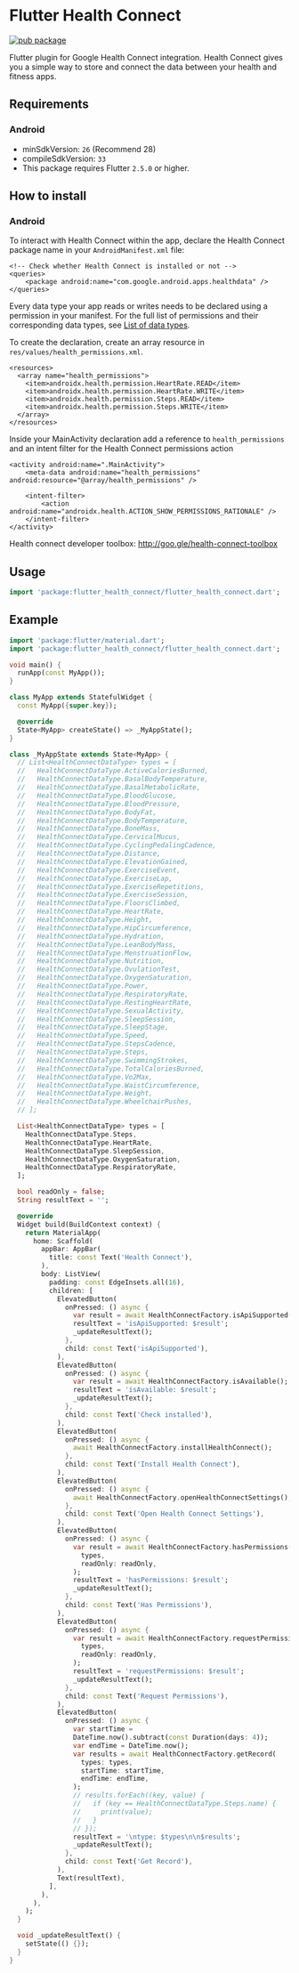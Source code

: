 # Flutter Health Connect
[![pub package](https://img.shields.io/badge/flutter__health__connect-1.0.0-blue)](https://pub.dev/packages/flutter_health_connect)

Flutter plugin for Google Health Connect integration. Health Connect gives you a simple way to store and connect the data between your health and fitness apps.


## Requirements

### Android

- minSdkVersion: `26` (Recommend 28)
- compileSdkVersion: `33`
- This package requires Flutter `2.5.0` or higher.

## How to install

### Android
To interact with Health Connect within the app, declare the Health Connect package name in your `AndroidManifest.xml` file:
```
<!-- Check whether Health Connect is installed or not -->
<queries>
    <package android:name="com.google.android.apps.healthdata" />
</queries>
```

Every data type your app reads or writes needs to be declared using a permission in your manifest. For the full list of permissions and their corresponding data types, see [List of data types](https://developer.android.com/guide/health-and-fitness/health-connect/data-and-data-types/data-types).

To create the declaration, create an array resource in `res/values/health_permissions.xml`.
```
<resources>
  <array name="health_permissions">
    <item>androidx.health.permission.HeartRate.READ</item>
    <item>androidx.health.permission.HeartRate.WRITE</item>
    <item>androidx.health.permission.Steps.READ</item>
    <item>androidx.health.permission.Steps.WRITE</item>
  </array>
</resources>
```
Inside your MainActivity declaration add a reference to `health_permissions` and an intent filter for the Health Connect permissions action
```
<activity android:name=".MainActivity">
    <meta-data android:name="health_permissions" android:resource="@array/health_permissions" />

    <intent-filter>
        <action android:name="androidx.health.ACTION_SHOW_PERMISSIONS_RATIONALE" />
    </intent-filter>
</activity>
```

Health connect developer toolbox: http://goo.gle/health-connect-toolbox

## Usage
```dart
import 'package:flutter_health_connect/flutter_health_connect.dart';
```

## Example

````dart
import 'package:flutter/material.dart';
import 'package:flutter_health_connect/flutter_health_connect.dart';

void main() {
  runApp(const MyApp());
}

class MyApp extends StatefulWidget {
  const MyApp({super.key});

  @override
  State<MyApp> createState() => _MyAppState();
}

class _MyAppState extends State<MyApp> {
  // List<HealthConnectDataType> types = [
  //   HealthConnectDataType.ActiveCaloriesBurned,
  //   HealthConnectDataType.BasalBodyTemperature,
  //   HealthConnectDataType.BasalMetabolicRate,
  //   HealthConnectDataType.BloodGlucose,
  //   HealthConnectDataType.BloodPressure,
  //   HealthConnectDataType.BodyFat,
  //   HealthConnectDataType.BodyTemperature,
  //   HealthConnectDataType.BoneMass,
  //   HealthConnectDataType.CervicalMucus,
  //   HealthConnectDataType.CyclingPedalingCadence,
  //   HealthConnectDataType.Distance,
  //   HealthConnectDataType.ElevationGained,
  //   HealthConnectDataType.ExerciseEvent,
  //   HealthConnectDataType.ExerciseLap,
  //   HealthConnectDataType.ExerciseRepetitions,
  //   HealthConnectDataType.ExerciseSession,
  //   HealthConnectDataType.FloorsClimbed,
  //   HealthConnectDataType.HeartRate,
  //   HealthConnectDataType.Height,
  //   HealthConnectDataType.HipCircumference,
  //   HealthConnectDataType.Hydration,
  //   HealthConnectDataType.LeanBodyMass,
  //   HealthConnectDataType.MenstruationFlow,
  //   HealthConnectDataType.Nutrition,
  //   HealthConnectDataType.OvulationTest,
  //   HealthConnectDataType.OxygenSaturation,
  //   HealthConnectDataType.Power,
  //   HealthConnectDataType.RespiratoryRate,
  //   HealthConnectDataType.RestingHeartRate,
  //   HealthConnectDataType.SexualActivity,
  //   HealthConnectDataType.SleepSession,
  //   HealthConnectDataType.SleepStage,
  //   HealthConnectDataType.Speed,
  //   HealthConnectDataType.StepsCadence,
  //   HealthConnectDataType.Steps,
  //   HealthConnectDataType.SwimmingStrokes,
  //   HealthConnectDataType.TotalCaloriesBurned,
  //   HealthConnectDataType.Vo2Max,
  //   HealthConnectDataType.WaistCircumference,
  //   HealthConnectDataType.Weight,
  //   HealthConnectDataType.WheelchairPushes,
  // ];

  List<HealthConnectDataType> types = [
    HealthConnectDataType.Steps,
    HealthConnectDataType.HeartRate,
    HealthConnectDataType.SleepSession,
    HealthConnectDataType.OxygenSaturation,
    HealthConnectDataType.RespiratoryRate,
  ];

  bool readOnly = false;
  String resultText = '';

  @override
  Widget build(BuildContext context) {
    return MaterialApp(
      home: Scaffold(
        appBar: AppBar(
          title: const Text('Health Connect'),
        ),
        body: ListView(
          padding: const EdgeInsets.all(16),
          children: [
            ElevatedButton(
              onPressed: () async {
                var result = await HealthConnectFactory.isApiSupported();
                resultText = 'isApiSupported: $result';
                _updateResultText();
              },
              child: const Text('isApiSupported'),
            ),
            ElevatedButton(
              onPressed: () async {
                var result = await HealthConnectFactory.isAvailable();
                resultText = 'isAvailable: $result';
                _updateResultText();
              },
              child: const Text('Check installed'),
            ),
            ElevatedButton(
              onPressed: () async {
                await HealthConnectFactory.installHealthConnect();
              },
              child: const Text('Install Health Connect'),
            ),
            ElevatedButton(
              onPressed: () async {
                await HealthConnectFactory.openHealthConnectSettings();
              },
              child: const Text('Open Health Connect Settings'),
            ),
            ElevatedButton(
              onPressed: () async {
                var result = await HealthConnectFactory.hasPermissions(
                  types,
                  readOnly: readOnly,
                );
                resultText = 'hasPermissions: $result';
                _updateResultText();
              },
              child: const Text('Has Permissions'),
            ),
            ElevatedButton(
              onPressed: () async {
                var result = await HealthConnectFactory.requestPermissions(
                  types,
                  readOnly: readOnly,
                );
                resultText = 'requestPermissions: $result';
                _updateResultText();
              },
              child: const Text('Request Permissions'),
            ),
            ElevatedButton(
              onPressed: () async {
                var startTime =
                DateTime.now().subtract(const Duration(days: 4));
                var endTime = DateTime.now();
                var results = await HealthConnectFactory.getRecord(
                  types: types,
                  startTime: startTime,
                  endTime: endTime,
                );
                // results.forEach((key, value) {
                //   if (key == HealthConnectDataType.Steps.name) {
                //     print(value);
                //   }
                // });
                resultText = '\ntype: $types\n\n$results';
                _updateResultText();
              },
              child: const Text('Get Record'),
            ),
            Text(resultText),
          ],
        ),
      ),
    );
  }

  void _updateResultText() {
    setState(() {});
  }
}
````

